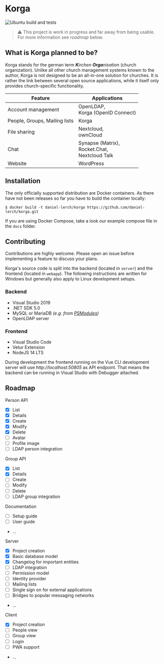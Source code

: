 # Korga

![Ubuntu build and tests](https://github.com/daniel-lerch/korga/workflows/Ubuntu%20build%20and%20tests/badge.svg)

> ⚠ This project is work in progress and far away from being usable. For more information see _roadmap_ below.

## What is Korga planned to be?

Korga stands for the german term _**K**irchen **Orga**nisation_ (church organization).
Unlike all other church management systems known to the author, Korga is not designed to be an all-in-one solution for churches.
It is rather the link between several open source applications, while it itself only provides church-specific functionality.

| Feature | Applications |
|---|---|
| Account management | OpenLDAP,<br>Korga (OpenID Connect) |
| People, Groups, Mailing lists | Korga |
| File sharing | Nextcloud,<br>ownCloud |
| Chat | Synapse (Matrix),<br>Rocket.Chat,<br>Nextcloud Talk |
| Website | WordPress |

## Installation

The only officially supported distribution are Docker containers. As there have not been releases so far you have to build the container locally:

```
$ docker build -t daniel-lerch/korga https://github.com/daniel-lerch/korga.git
```

If you are using Docker Compose, take a look our example compose file in the `docs` folder.

## Contributing

Contributions are highly welcome. Please open an issue before implementing a feature to discuss your plans.

Korga's source code is split into the backend (located in `server`) and the frontend (located in `webapp`).
The following instructions are written for Windows but generally also apply to Linux development setups.

### Backend
- Visual Studio 2019
- .NET SDK 5.0
- MySQL or MariaDB _(e.g. from [PSModules](https://github.com/daniel-lerch/psmodules))_
- OpenLDAP server

### Frontend
- Visual Studio Code
- Vetur Extension
- NodeJS 14 LTS

During development the frontend running on the Vue CLI development server will use _http://localhost:50805_ as API endpoint.
That means the backend can be running in Visual Studio with Debugger attached.

## Roadmap

Person API
- [x] List
- [x] Details
- [x] Create
- [x] Modify
- [x] Delete
- [ ] Avatar
- [ ] Profile image
- [ ] LDAP person integration

Group API
- [x] List
- [x] Details
- [ ] Create
- [ ] Modify
- [ ] Delete
- [ ] LDAP group integration

Documentation
- [ ] Setup guide
- [ ] User guide 
- ...

Server
- [x] Project creation
- [x] Basic database model
- [x] Changelog for important entities
- [ ] LDAP integration
- [ ] Permission model
- [ ] Identity provider
- [ ] Mailing lists
- [ ] Single sign on for external applications
- [ ] Bridges to popular messaging networks
- ...

Client
- [x] Project creation
- [ ] People view
- [ ] Group view
- [ ] Login
- [ ] PWA support
- ...

